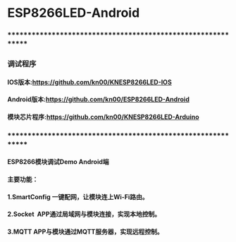 # ESP8266LED-Android

### ************************************************************
### 调试程序
#### IOS版本:https://github.com/kn00/KNESP8266LED-IOS
#### Android版本:https://github.com/kn00/ESP8266LED-Android
#### 模块芯片程序:https://github.com/kn00/KNESP8266LED-Arduino
### ************************************************************

#### ESP8266模块调试Demo Android端
#### 主要功能：
#### 1.SmartConfig 一键配网，让模块连上Wi-Fi路由。
#### 2.Socket  APP通过局域网与模块连接，实现本地控制。
#### 3.MQTT  APP与模块通过MQTT服务器，实现远程控制。
